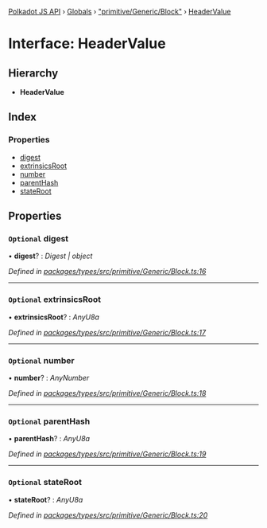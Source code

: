 [Polkadot JS API](../README.md) › [Globals](../globals.md) › ["primitive/Generic/Block"](../modules/_primitive_generic_block_.md) › [HeaderValue](_primitive_generic_block_.headervalue.md)

# Interface: HeaderValue

## Hierarchy

* **HeaderValue**

## Index

### Properties

* [digest](_primitive_generic_block_.headervalue.md#optional-digest)
* [extrinsicsRoot](_primitive_generic_block_.headervalue.md#optional-extrinsicsroot)
* [number](_primitive_generic_block_.headervalue.md#optional-number)
* [parentHash](_primitive_generic_block_.headervalue.md#optional-parenthash)
* [stateRoot](_primitive_generic_block_.headervalue.md#optional-stateroot)

## Properties

### `Optional` digest

• **digest**? : *Digest | object*

*Defined in [packages/types/src/primitive/Generic/Block.ts:16](https://github.com/polkadot-js/api/blob/fefcc2e0dc/packages/types/src/primitive/Generic/Block.ts#L16)*

___

### `Optional` extrinsicsRoot

• **extrinsicsRoot**? : *AnyU8a*

*Defined in [packages/types/src/primitive/Generic/Block.ts:17](https://github.com/polkadot-js/api/blob/fefcc2e0dc/packages/types/src/primitive/Generic/Block.ts#L17)*

___

### `Optional` number

• **number**? : *AnyNumber*

*Defined in [packages/types/src/primitive/Generic/Block.ts:18](https://github.com/polkadot-js/api/blob/fefcc2e0dc/packages/types/src/primitive/Generic/Block.ts#L18)*

___

### `Optional` parentHash

• **parentHash**? : *AnyU8a*

*Defined in [packages/types/src/primitive/Generic/Block.ts:19](https://github.com/polkadot-js/api/blob/fefcc2e0dc/packages/types/src/primitive/Generic/Block.ts#L19)*

___

### `Optional` stateRoot

• **stateRoot**? : *AnyU8a*

*Defined in [packages/types/src/primitive/Generic/Block.ts:20](https://github.com/polkadot-js/api/blob/fefcc2e0dc/packages/types/src/primitive/Generic/Block.ts#L20)*
